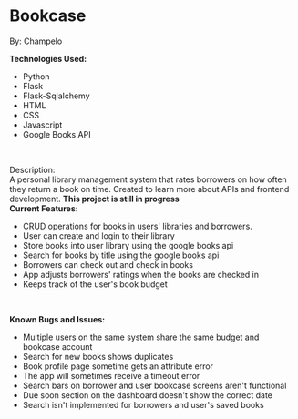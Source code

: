 # Bookcase 
By: Champelo

<b>Technologies Used:</b>
<ul>
<li>Python</li>
<li>Flask</li>
<li>Flask-Sqlalchemy</li>
<li>HTML</li>
<li>CSS</li>
<li>Javascript</li>
<li>Google Books API</li>
</ul><br>

Description:  
A personal library management system that rates borrowers on how often they return a book on time. 
Created to learn more about APIs and frontend development.
<b>This project is still in progress</b><br>
<b>Current Features:</b> 
  <ul>
    <li>CRUD operations for books in users' libraries and borrowers.</li>
    <li>User can create and login to their library</li>
    <li>Store books into user library using the google books api</li>  
    <li>Search for books by title using the google books api</li>     
    <li>Borrowers can check out and check in books</li>   
    <li>App adjusts borrowers' ratings when the books are checked in</li>   
    <li>Keeps track of the user's book budget</li>     
  </ul><br>  

<b>Known Bugs and Issues:</b>
<ul>
<li>Multiple users on the same system share the same budget and bookcase account</li>
<li>Search for new books shows duplicates</li>
<li>Book profile page sometime gets an attribute error</li>
<li>The app will sometimes receive a timeout error</li>
<li>Search bars on borrower and user bookcase screens aren't functional</li>
 <li>Due soon section on the dashboard doesn't show the correct date</li>
  <li>Search isn't implemented for borrowers and user's saved books</li>
</ul>

  

